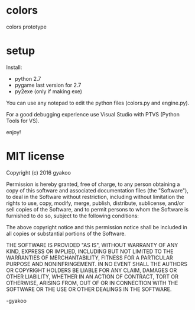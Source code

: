 # colors
colors prototype

# setup
Install:
* python 2.7
* pygame last version for 2.7
* py2exe (only if making exe)

You can use any notepad to edit the python files (colors.py and engine.py).

For a good debugging experience use Visual Studio with PTVS (Python Tools for VS).

enjoy!

# MIT license
Copyright (c) 2016 gyakoo

Permission is hereby granted, free of charge, to any person obtaining a copy of this software and 
associated documentation files (the "Software"), to deal in the Software without restriction, 
including without limitation the rights to use, copy, modify, merge, publish, distribute, 
sublicense, and/or sell copies of the Software, and to permit persons to whom the Software is 
furnished to do so, subject to the following conditions:

The above copyright notice and this permission notice shall be included in all copies or 
substantial portions of the Software.

THE SOFTWARE IS PROVIDED "AS IS", WITHOUT WARRANTY OF ANY KIND, EXPRESS OR IMPLIED, INCLUDING BUT 
NOT LIMITED TO THE WARRANTIES OF MERCHANTABILITY, FITNESS FOR A PARTICULAR PURPOSE AND 
NONINFRINGEMENT. IN NO EVENT SHALL THE AUTHORS OR COPYRIGHT HOLDERS BE LIABLE FOR ANY CLAIM, DAMAGES
OR OTHER LIABILITY, WHETHER IN AN ACTION OF CONTRACT, TORT OR OTHERWISE, ARISING FROM, OUT OF OR IN 
CONNECTION WITH THE SOFTWARE OR THE USE OR OTHER DEALINGS IN THE SOFTWARE.


-gyakoo

